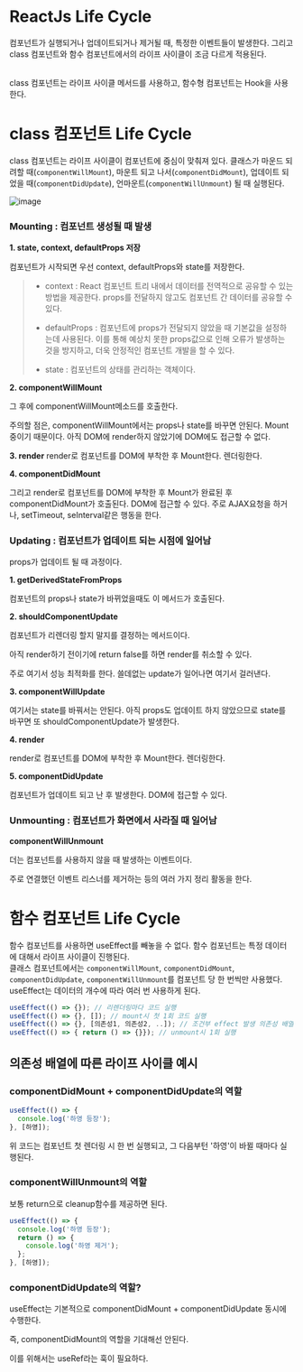 # ReactJs Life Cycle

컴포넌트가 실행되거나 업데이트되거나 제거될 때, 특정한 이벤트들이 발생한다.
그리고 class 컴포넌트와 함수 컴포넌트에서의 라이프 사이클이 조금 다르게 적용된다.

<br/>
class 컴포넌트는 라이프 사이클 메서드를 사용하고, 함수형 컴포넌트는 Hook을 사용한다.

# class 컴포넌트 Life Cycle

class 컴포넌트는 라이프 사이클이 컴포넌트에 중심이 맞춰져 있다.
클래스가 마운드 되려할 때(`componentWillMount`), 마운트 되고 나서(`componentDidMount`), 업데이트 되었을 때(`componentDidUpdate`), 언마운트(`componentWillUnmount`) 될 때 실행된다.

![image](https://github.com/Hayeong8957/KeepGoingStudying/assets/70371342/f4d24e82-e763-433f-b991-35b8089cccd9)

### Mounting : 컴포넌트 생성될 때 발생

**1. state, context, defaultProps 저장**

컴포넌트가 시작되면 우선 context, defaultProps와 state를 저장한다.

> - context : React 컴포넌트 트리 내에서 데이터를 전역적으로 공유할 수 있는 방법을 제공한다. props를 전달하지 않고도 컴포넌트 간 데이터를 공유할 수 있다.
>
> - defaultProps : 컴포넌트에 props가 전달되지 않았을 때 기본값을 설정하는데 사용된다. 이를 통해 예상치 못한 props값으로 인해 오류가 발생하는 것을 방지하고, 더욱 안정적인 컴포넌트 개발을 할 수 있다.
>
> - state : 컴포넌트의 상태를 관리하는 객체이다.

**2. componentWillMount**

그 후에 componentWillMount메소드를 호출한다.

주의할 점은, componentWillMount에서는 props나 state를 바꾸면 안된다. Mount중이기 때문이다.
아직 DOM에 render하지 않았기에 DOM에도 접근할 수 없다.

**3. render**
render로 컴포넌트를 DOM에 부착한 후 Mount한다. 렌더링한다.

**4. componentDidMount**

그리고 render로 컴포넌트를 DOM에 부착한 후 Mount가 완료된 후 componentDidMount가 호출된다.
DOM에 접근할 수 있다. 주로 AJAX요청을 하거나, setTimeout, seInterval같은 행동을 한다.

### Updating : 컴포넌트가 업데이트 되는 시점에 일어남

props가 업데이트 될 때 과정이다.

**1. getDerivedStateFromProps**

컴포넌트의 props나 state가 바뀌었을때도 이 메서드가 호출된다.

**2. shouldComponentUpdate**

컴포넌트가 리렌더링 할지 말지를 결정하는 메서드이다.

아직 render하기 전이기에 return false를 하면 render를 취소할 수 있다.

주로 여기서 성능 최적화를 한다. 쓸데없는 update가 일어나면 여기서 걸러낸다.

**3. componentWillUpdate**

여기서는 state를 바꿔서는 안된다. 아직 props도 업데이트 하지 않았으므로 state를 바꾸면 또 shouldComponentUpdate가 발생한다.

**4. render**

render로 컴포넌트를 DOM에 부착한 후 Mount한다. 렌더링한다.

**5. componentDidUpdate**

컴포넌트가 업데이트 되고 난 후 발생한다. DOM에 접근할 수 있다.

### Unmounting : 컴포넌트가 화면에서 사라질 때 일어남

**componentWillUnmount**

더는 컴포넌트를 사용하지 않을 때 발생하는 이벤트이다.

주로 연결했던 이벤트 리스너를 제거하는 등의 여러 가지 정리 활동을 한다.

# 함수 컴포넌트 Life Cycle

함수 컴포넌트를 사용하면 useEffect를 빼놓을 수 없다.
함수 컴포넌트는 특정 데이터에 대해서 라이프 사이클이 진행된다.
<br/>
클래스 컴포넌트에서는 `componentWillMount`, `componentDidMount`, `componentDidUpdate`, `componentWillUnmount`를 컴포넌트 당 한 번씩만 사용했다.
<br/>
useEffect는 데이터의 개수에 따라 여러 번 사용하게 된다.

```javascript
useEffect(() => {}); // 리렌더링마다 코드 실행
useEffect(() => {}, []); // mount시 첫 1회 코드 실행
useEffect(() => {}, [의존성1, 의존성2, ..]); // 조건부 effect 발생 의존성 배열 바뀔 때
useEffect(() => { return () => {}}); // unmount시 1회 실행
```

## 의존성 배열에 따른 라이프 사이클 예시

### componentDidMount + componentDidUpdate의 역할

```javascript
useEffect(() => {
  console.log('하영 등장');
}, [하영]);
```

위 코드는 컴포넌트 첫 렌더링 시 한 번 실행되고, 그 다음부턴 '하영'이 바뀔 때마다 실행된다.

### componentWillUnmount의 역할

보통 return으로 cleanup함수를 제공하면 된다.

```javascript
useEffect(() => {
  console.log('하영 등장');
  return () => {
    console.log('하영 제거');
  };
}, [하영]);
```

### componentDidUpdate의 역할?

useEffect는 기본적으로 componentDidMount + componentDidUpdate 동시에 수행한다.

즉, componentDidMount의 역할을 기대해선 안된다.

이를 위해서는 useRef라는 훅이 필요하다.
